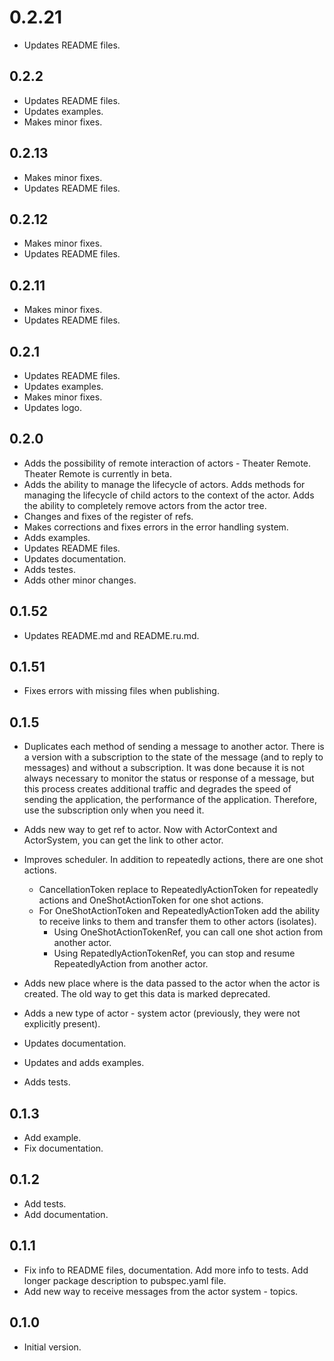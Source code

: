 # 0.2.21

- Updates README files.

## 0.2.2

- Updates README files.
- Updates examples.
- Makes minor fixes.

## 0.2.13

- Makes minor fixes.
- Updates README files.

## 0.2.12

- Makes minor fixes.
- Updates README files.

## 0.2.11

- Makes minor fixes.
- Updates README files.

## 0.2.1

- Updates README files.
- Updates examples.
- Makes minor fixes.
- Updates logo.

## 0.2.0

- Adds the possibility of remote interaction of actors - Theater Remote. Theater Remote is currently in beta.
- Adds the ability to manage the lifecycle of actors. Adds methods for managing the lifecycle of child actors to the context of the actor. Adds the ability to completely remove actors from the actor tree.
- Changes and fixes of the register of refs.
- Makes corrections and fixes errors in the error handling system.
- Adds examples.
- Updates README files.
- Updates documentation.
- Adds testes.
- Adds other minor changes.

## 0.1.52

- Updates README.md and README.ru.md.

## 0.1.51

- Fixes errors with missing files when publishing.

## 0.1.5

- Duplicates each method of sending a message to another actor. There is a version with a subscription to the state of the message (and to reply to messages) and without a subscription. It was done because it is not always necessary to monitor the status or response of a message, but this process creates additional traffic and degrades the speed of sending the application, the performance of the application. Therefore, use the subscription only when you need it.

- Adds new way to get ref to actor. Now with ActorContext and ActorSystem, you can get the link to other actor.

- Improves scheduler. In addition to repeatedly actions, there are one shot actions.
  - CancellationToken replace to RepeatedlyActionToken for repeatedly actions and OneShotActionToken for one shot actions.
  - For OneShotActionToken and RepeatedlyActionToken add the ability to receive links to them and transfer them to other actors (isolates).
    - Using OneShotActionTokenRef, you can call one shot action from another actor.
    - Using RepatedlyActionTokenRef, you can stop and resume RepeatedlyAction from another actor.

- Adds new place where is the data passed to the actor when the actor is created. The old way to get this data is marked deprecated.

- Adds a new type of actor - system actor (previously, they were not explicitly present).

- Updates documentation.
- Updates and adds examples.
- Adds tests.

## 0.1.3

- Add example.
- Fix documentation.

## 0.1.2

- Add tests.
- Add documentation.

## 0.1.1

- Fix info to README files, documentation. Add more info to tests. Add longer package description to pubspec.yaml file.
- Add new way to receive messages from the actor system - topics.

## 0.1.0

- Initial version.
